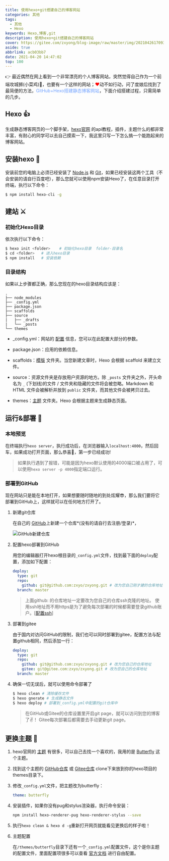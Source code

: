 ```yaml
---
title: 使用hexo+git搭建自己的博客网站
categories: 其他
tags:
  - 其他
  - Hexo
keywords: Hexo,博客,git
description: 使用hexo+git搭建自己的博客网站
cover: https://gitee.com/zxyong/blog-image/raw/master/img/20210426170934.jpg
aside: true
abbrlink: acb03bb7
date: 2021-04-20 14:47:02
top: 100
---
```


👉 最近偶然在网上看到一个非常漂亮的个人博客网站，突然觉得自己作为一个前端攻城狮(小菜鸡)🙈，也要有一个这样的网站；<font color="red">❤</font>动不如行动，问了度娘后找到了最简便的方法，<font color="#70a1ff">GitHub+Hexo搭建静态博客网站</font>，下面介绍搭建过程，只需简单的几步。

## Hexo 👍

生成静态博客网页的一个脚手架，[hexo官网](https://hexo.io/zh-cn/) 的api教程，插件，主题什么的都非常丰富，有耐心的同学可以去自己摸索一下，我这里只写一下怎么搞一个能跑起来的博客网站。

## 安装hexo 🧰

安装前您的电脑上必须已经安装了 [Node.js](https://nodejs.org/zh-cn/) 和 [Git](https://git-scm.com/downloads)，如果已经安装这两个工具（不会安装的请自行百度吧），那么您就可以使用npm安装Hexo了，在任意目录打开终端，执行以下命令：

```bash
$ npm install hexo-cli -g
```

## 建站 ⚔️

### 初始化Hexo目录

依次执行以下命令：

```bash
$ hexo init <folder>	# 初始化hexo目录  folder-目录名
$ cd <folder>	# 进入hexo目录
$ npm install	# 安装依赖	
```

### 目录结构

如果以上步骤都正确，那么您现在的hexo目录结构应该是：

```
.
├── node_modules
├── _config.yml
├── package.json
├── scaffolds
├── source
|   ├── _drafts
|   └── _posts
└── themes
```

- _config.yml：网站的 [配置](https://hexo.io/zh-cn/docs/configuration) 信息，您可以在此配置大部分的参数。

- package.json：应用的依赖信息。
- scaffolds：[模版](https://hexo.io/zh-cn/docs/writing) 文件夹。当您新建文章时，Hexo 会根据 scaffold 来建立文件。
- source：资源文件夹是存放用户资源的地方。除 `_posts` 文件夹之外，开头命名为 `_` (下划线)的文件 / 文件夹和隐藏的文件将会被忽略。Markdown 和 HTML 文件会被解析并放到 `public` 文件夹，而其他文件会被拷贝过去。
- themes：[主题](https://hexo.io/zh-cn/docs/themes) 文件夹。Hexo 会根据主题来生成静态页面。

## 运行&部署 🚀

### 本地预览

在终端执行`hexo server`，执行成功后，在浏览器输入`localhost:4000`，然后回车，如果成功打开页面，那么恭喜🎉，第一步已经成功!

> 如果执行遇到了报错，可能是因为hexo默认使用的4000端口被占用了，可以使用`hexo server -p 4000`指定端口运行。

### 部署到GitHub

现在网站只是能在本地打开，如果想要随时随地的到处炫耀😎，那么我们要将它部署到GitHub上，这样就可以在任何地方打开了。

1. 新建git仓库

   在自己的 [GitHub](https://github.com)上新建一个仓库*(没有的请自行去注册/登录)*，

   ![GitHub新建仓库](https://gitee.com/zxyong/blog-image/raw/master/img/20210426170628.png "GitHub新建仓库")

2. 配置hexo部署到GitHub

   用您的编辑器打开hexo根目录的`_config.yml`文件，找到最下面的`deploy`配置，添加如下配置：

   ```yaml
   deploy:
     type: git
     repo: 
       github: git@github.com:zxyo/zxyong.git # 改为您自己刚才建的仓库地址
     branch: master
   ```

   > 上面github: 的仓库地址一定要改为您自己的仓库ssh克隆的地址。
   > 使用ssh地址而不用https是为了避免每次部署的时候都需要登录github账户。[[配置ssh]()]
   
3. 部署到gitee

   由于国内对访问GitHub的限制，我们也可以同时部署到gitee，配置方法与配置github相同，然后添加一行：

   ```yaml
   deploy:
     type: git
     repo: 
       github: git@github.com:zxyo/zxyong.git # 改为您自己的仓库地址
       gitee: git@gitee.com:zxyo/zxyong.git # 改为您自己的仓库地址
     branch: master
   ```

4. 确保一切无误后，就可以使用命令部署了

   ```bash
   $ hexo clean # 清除缓存文件
   $ hexo gnerate # 生成静态文件
   $ hexo deploy # 部署到_config.yml中配置的git仓库中
   ```

   > 在GitHub或Gitee的仓库设置里开启git page，就可以访问到您的博客了✌！
   > Gitee每次部署后都需要去手动更新git page。

## 更换主题 🎨

1. hexo官网的 [主题](https://hexo.io/themes/) 有很多，可以自己去找一个喜欢的，我用的是 [Butterfly](https://butterfly.js.org/posts/21cfbf15/) 这个主题。

2. 找到这个主题的 [GitHub仓库](https://github.com/jerryc127/hexo-theme-butterfly) 或 [Gitee仓库](https://gitee.com/iamjerryw/hexo-theme-butterfly) clone下来放到你的hexo项目的themes目录下。

3. 修改`_config.yml`文件，把主题改为butterfly：

   ```yaml
   theme: butterfly
   ```

4. 安装插件，如果你没有pug和stylus渲染器，执行命令安装：

   ```bash
   npm install hexo-renderer-pug hexo-renderer-stylus --save
   ```

5. 执行`hexo clean & hexo d -g`重新打开网页就能看见更换后的样子啦！

6. 主题配置

   在`/themes/butterfly`目录下还有一个`_config.yml`配置文件，这个是你主题的配置文件，里面配置项很多可以查看 [官方文档](https://butterfly.js.org/posts/4aa8abbe/) 进行自由配置。